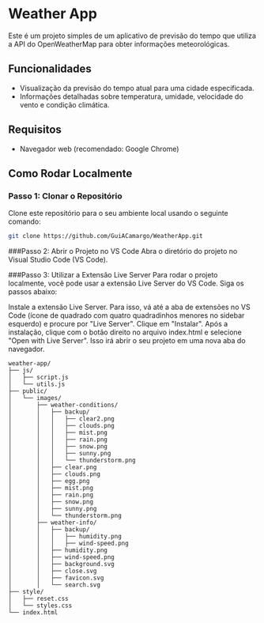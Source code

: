 # Weather App

Este é um projeto simples de um aplicativo de previsão do tempo que utiliza a API do OpenWeatherMap para obter informações meteorológicas.

## Funcionalidades

- Visualização da previsão do tempo atual para uma cidade especificada.
- Informações detalhadas sobre temperatura, umidade, velocidade do vento e condição climática.

## Requisitos

- Navegador web (recomendado: Google Chrome)

## Como Rodar Localmente

### Passo 1: Clonar o Repositório

Clone este repositório para o seu ambiente local usando o seguinte comando:

```bash
git clone https://github.com/GuiACamargo/WeatherApp.git
```

###Passo 2: Abrir o Projeto no VS Code
Abra o diretório do projeto no Visual Studio Code (VS Code).

###Passo 3: Utilizar a Extensão Live Server
Para rodar o projeto localmente, você pode usar a extensão Live Server do VS Code. Siga os passos abaixo:

Instale a extensão Live Server. Para isso, vá até a aba de extensões no VS Code (ícone de quadrado com quatro quadradinhos menores no sidebar esquerdo) e procure por "Live Server". Clique em "Instalar".
Após a instalação, clique com o botão direito no arquivo index.html e selecione "Open with Live Server". Isso irá abrir o seu projeto em uma nova aba do navegador.

```
weather-app/
├── js/
│   ├── script.js
│   └── utils.js
├── public/
│   └── images/
│       ├── weather-conditions/
│       │   ├── backup/
│       │   │   ├── clear2.png
│       │   │   ├── clouds.png
│       │   │   ├── mist.png
│       │   │   ├── rain.png
│       │   │   ├── snow.png
│       │   │   ├── sunny.png
│       │   │   └── thunderstorm.png
│       │   ├── clear.png
│       │   ├── clouds.png
│       │   ├── egg.png
│       │   ├── mist.png
│       │   ├── rain.png
│       │   ├── snow.png
│       │   ├── sunny.png
│       │   └── thunderstorm.png
│       ├── weather-info/
│       │   ├── backup/
│       │   │   ├── humidity.png
│       │   │   ├── wind-speed.png
│       │   ├── humidity.png
│       │   ├── wind-speed.png
│       │   ├── background.svg
│       │   ├── close.svg
│       │   ├── favicon.svg
│       │   └── search.svg
├── style/
│   ├── reset.css
│   └── styles.css
└── index.html
```
